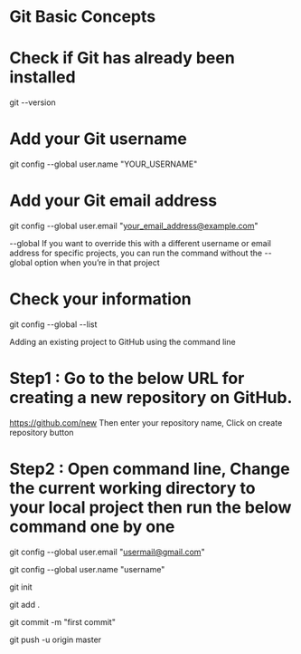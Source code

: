 # Git Basic Concepts


# Check if Git has already been installed
git --version

# Add your Git username
git config --global user.name "YOUR_USERNAME"

# Add your Git email address
git config --global user.email "your_email_address@example.com"

--global
If you want to override this with a different username or email address for specific projects, you can run the command without the --global option when you’re in that project

# Check your information
git config --global --list

Adding an existing project to GitHub using the command line

# Step1 : Go to the below URL for creating a new repository on GitHub.
https://github.com/new
Then enter your repository name, Click on create repository button

# Step2 : Open command line, Change the current working directory to your local project then run the below command one by one 

git config --global user.email "usermail@gmail.com"

git config --global user.name "username"

git init

git add .

git commit -m "first commit"

git push -u origin master 
